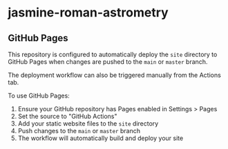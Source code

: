 # jasmine-roman-astrometry

## GitHub Pages

This repository is configured to automatically deploy the `site` directory to GitHub Pages when changes are pushed to the `main` or `master` branch.

The deployment workflow can also be triggered manually from the Actions tab.

To use GitHub Pages:
1. Ensure your GitHub repository has Pages enabled in Settings > Pages
2. Set the source to "GitHub Actions"
3. Add your static website files to the `site` directory
4. Push changes to the `main` or `master` branch
5. The workflow will automatically build and deploy your site